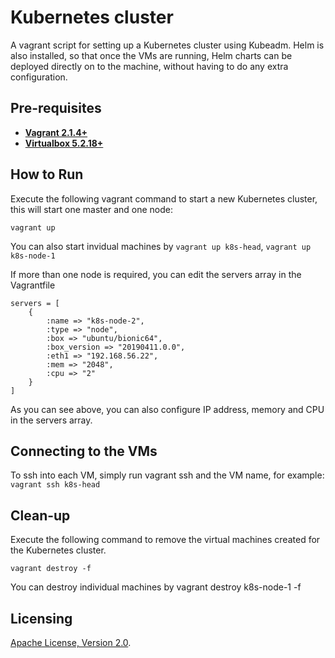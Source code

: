 # Kubernetes cluster
A vagrant script for setting up a Kubernetes cluster using Kubeadm. Helm is also installed, so that once the VMs are running, Helm charts can be deployed directly on to the machine, without having to do any extra configuration.

## Pre-requisites

 * **[Vagrant 2.1.4+](https://www.vagrantup.com)**
 * **[Virtualbox 5.2.18+](https://www.virtualbox.org)**

## How to Run

Execute the following vagrant command to start a new Kubernetes cluster, this will start one master and one node:

```
vagrant up
```

You can also start invidual machines by `vagrant up k8s-head`, `vagrant up k8s-node-1`

If more than one node is required, you can edit the servers array in the Vagrantfile

```
servers = [
    {
        :name => "k8s-node-2",
        :type => "node",
        :box => "ubuntu/bionic64",
        :box_version => "20190411.0.0",
        :eth1 => "192.168.56.22",
        :mem => "2048",
        :cpu => "2"
    }
]
 ```

As you can see above, you can also configure IP address, memory and CPU in the servers array. 

## Connecting to the VMs

To ssh into each VM, simply run vagrant ssh and the VM name, for example: `vagrant ssh k8s-head`

## Clean-up

Execute the following command to remove the virtual machines created for the Kubernetes cluster.
```
vagrant destroy -f
```

You can destroy individual machines by vagrant destroy k8s-node-1 -f

## Licensing

[Apache License, Version 2.0](http://opensource.org/licenses/Apache-2.0).
